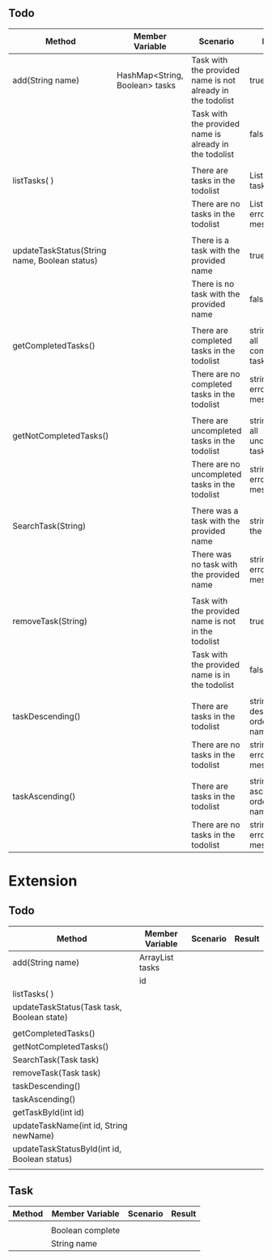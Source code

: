 ## Todo 

| Method                                        | Member Variable                | Scenario                                                   | Result                             |
|-----------------------------------------------|--------------------------------|------------------------------------------------------------|------------------------------------|
| add(String name)                              | HashMap<String, Boolean> tasks | Task with the provided name is not already in the todolist | true                               |
|                                               |                                | Task with the provided name is already in the todolist     | false                              |
|                                               |                                |                                                            |                                    |
| listTasks( )                                  |                                | There are tasks in the todolist                            | List<string> with all tasks        |
|                                               |                                | There are no tasks in the todolist                         | List<string> with error message    |
|                                               |                                |                                                            |                                    |
| updateTaskStatus(String name, Boolean status) |                                | There is a task with the provided name                     | true                               |
|                                               |                                | There is no task with the provided name                    | false                              |
|                                               |                                |                                                            |                                    |
| getCompletedTasks()                           |                                | There are completed tasks in the todolist                  | string with all completed tasks    |
|                                               |                                | There are no completed tasks in the todolist               | string with error message          |
|                                               |                                |                                                            |                                    |
| getNotCompletedTasks()                        |                                | There are uncompleted tasks in the todolist                | string with all uncompleted tasks  |
|                                               |                                | There are no uncompleted tasks in the todolist             | string with error message          |
|                                               |                                |                                                            |                                    |
| SearchTask(String)                            |                                | There was a task with the provided name                    | string with the task               |
|                                               |                                | There was no task with the provided name                   | string with error message          |
|                                               |                                |                                                            |                                    |
| removeTask(String)                            |                                | Task with the provided name is not in the todolist         | true                               |
|                                               |                                | Task with the provided name is in the todolist             | false                              |
|                                               |                                |                                                            |                                    |
| taskDescending()                              |                                | There are tasks in the todolist                            | string in descending order by name |
|                                               |                                | There are no tasks in the todolist                         | string with error message          |
|                                               |                                |                                                            |                                    |
| taskAscending()                               |                                | There are tasks in the todolist                            | string in ascending order by name  |
|                                               |                                | There are no tasks in the todolist                         | string with error message          |



# Extension

## Todo

| Method                                       | Member Variable       | Scenario | Result |
|----------------------------------------------|-----------------------|----------|--------|
| add(String name)                             | ArrayList<Task> tasks |          |        |
|                                              | id                    |          |        |
| listTasks( )                                 |                       |          |        |
| updateTaskStatus(Task task, Boolean state)   |                       |          |        |
|                                              |                       |          |        |
| getCompletedTasks()                          |                       |          |        |
| getNotCompletedTasks()                       |                       |          |        |
| SearchTask(Task task)                        |                       |          |        |
| removeTask(Task task)                        |                       |          |        |
| taskDescending()                             |                       |          |        |
| taskAscending()                              |                       |          |        |
| getTaskById(int id)                          |                       |          |        |
| updateTaskName(int id, String newName)       |                       |          |        |
| updateTaskStatusById(int id, Boolean status) |                       |          |        |
|                                              |                       |          |        |

## Task

| Method | Member Variable  | Scenario | Result |
|--------|------------------|----------|--------|
|        |                  |          |        |
|        | Boolean complete |          |        |
|        | String name      |          |        |